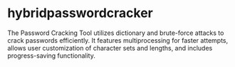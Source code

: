 # hybridpasswordcracker
The Password Cracking Tool utilizes dictionary and brute-force attacks to crack passwords efficiently. It features multiprocessing for faster attempts, allows user customization of character sets and lengths, and includes progress-saving functionality.
